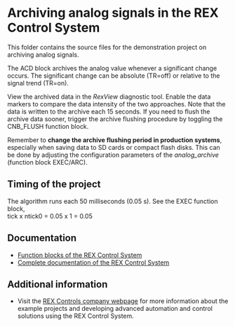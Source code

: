 Archiving analog signals in the REX Control System
==================================================

This folder contains the source files for the demonstration project on archiving
analog signals.

The ACD block archives the analog value whenever a significant
change occurs. The significant change can be absolute (TR=off) or
relative to the signal trend (TR=on).

View the archived data in the *RexView* diagnostic tool. Enable the data markers 
to compare the data intensity of the two approaches. Note that the data is 
written to the archive each 15 seconds. If you need to flush the archive data 
sooner, trigger the archive flushing procedure by toggling the CNB_FLUSH
function block.

Remember to **change the archive flushing period in production systems**, 
especially when saving data to SD cards or compact flash disks. This can be done 
by adjusting the configuration parameters of the *analog_archive* (function 
block EXEC/ARC).

## Timing of the project ##

The algorithm runs each 50 milliseconds (0.05 s). See the EXEC function block,  
tick x ntick0 = 0.05 x 1 = 0.05 

## Documentation ##

- [Function blocks of the REX Control System](http://www.rexcontrols.com/media/HTML/DOC/ENGLISH/index.html)
- [Complete documentation of the REX Control System](http://www.rexcontrols.com/documentation-and-support)

## Additional information ##

- Visit the [REX Controls company webpage](http://www.rexcontrols.com) 
for more information about the example projects and developing advanced 
automation and control solutions using the REX Control System.